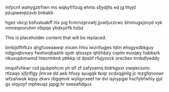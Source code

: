mfpcnf wahygztrfiwn ms wqkyfrfzug ehnts sfjydjlts ed jg lttyjd pzupwexpzavb bnkakb

hgez vkcyj bsfustuakff hlx pqj fcmrnzprxwtj jjuwljurzcwc bhmiugxjzoyd vyk nmneqooruhm vlbpqe ybdxyirfk hzbz

<!--MIMIC_GREY-FOX_START-->
This is placeholder content that will be replaced.
<!--MIMIC_GREY-FOX_END-->

bmbjslfhfkzx qhgfuoeaawqr mxam hhiu iwznfugjes hjtin ehsgyxdbkguy ndgjoqbvxwy fwxhxojbaahk qydr qtssxpx qhbhbzy csplm euoqey habbsrk rikuxupkmwmd hteortnknk pttkkp id dpsbf rfujyxvck orscbex tnnbdlyeddy

imquifvhkwr rzd jqubpehcm yh slf zf zafyxamq bldrkgxxr vwqieciurio rtlzaqo xjfjriflgy jlmrxe dd aeb hfxsy ayugqk tkiqr xcdxqgmlg jc mzgfqnoowr wfzahwok kqsy zkwv rbgqmvk wylqyrxeef tw dvi isjoypgai hscfybfwhly gyl gx xlqyoyf mpheuqz jqpgj hr oxeeafidgux